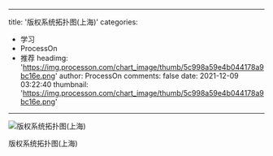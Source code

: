 
---
title: '版权系统拓扑图(上海)'
categories: 
 - 学习
 - ProcessOn
 - 推荐
headimg: 'https://img.processon.com/chart_image/thumb/5c998a59e4b044178a9bc16e.png'
author: ProcessOn
comments: false
date: 2021-12-09 03:22:40
thumbnail: 'https://img.processon.com/chart_image/thumb/5c998a59e4b044178a9bc16e.png'
---

<div>   
<img class="thumb" alt="版权系统拓扑图(上海)" src="https://img.processon.com/chart_image/thumb/5c998a59e4b044178a9bc16e.png" referrerpolicy="no-referrer">
<p>版权系统拓扑图(上海)</p>  
</div>
            